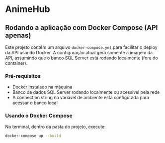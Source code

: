# AnimeHub

## Rodando a aplicação com Docker Compose (API apenas)

Este projeto contém um arquivo `docker-compose.yml` para facilitar o deploy da API usando Docker. A configuração atual gera somente a imagem da API, assumindo que o banco SQL Server está rodando localmente (fora do container).

### Pré-requisitos

- Docker instalado na máquina
- Banco de dados SQL Server rodando localmente ou acessível pela rede
- A connection string na variável de ambiente está configurada para acessar o banco local

### Usando o Docker Compose

No terminal, dentro da pasta do projeto, execute:

```bash
docker-compose up --build
